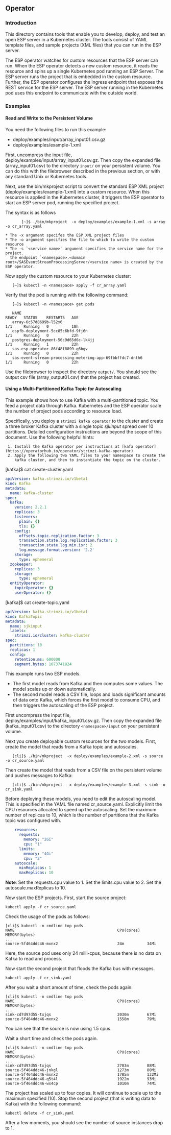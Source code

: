 ## Operator

### Introduction

This directory contains tools that enable you to develop, deploy, and test an open ESP server in a Kubernetes cluster. The tools consist of YAML template files, and sample projects (XML files) that you can run in the ESP server.

The ESP operator watches for custom resources that the ESP server can run. When the ESP operator detects a new custom resource, it reads the resource and spins up a single Kubernetes pod running an ESP Server.  The ESP server runs the project that is 
embedded in the custom resource. Further, the ESP operator configures the Ingress endpoint that exposes the REST service for the ESP server.  The ESP server running in the Kubernetes pod uses this endpoint
to communicate with the outside world.


### Examples

#### Read and Write to the Persistent Volume

You need the following files to run this example: 

* deploy/examples/input/array_input01.csv.gz
* deploy/examples/example-1.xml

First, uncompress the input file, deploy/examples/input/array_input01.csv.gz.
Then copy the expanded file (array_input01.csv) to the directory `input/` on your persistent volume. You can do this with
the filebrowser described in the previous section, or with any standard Unix or Kubernetes tools.

Next, use the bin/mkproject script to convert the
standard ESP XML project (deploy/examples/example-1.xml) into a custom resource.  When this resource is
applied in the Kubernetes cluster, it triggers the ESP operator to start an ESP
server pod, running the specified project. 

The syntax is as follows

```shell
       [~]$ ./bin/mkproject  -x deploy/examples/example-1.xml -s array -o cr_array.yaml

* The -x argument specifes the ESP XML project files
* The -o argument specifies the file to which to write the custom resource
* The -s `<service name>` argument specifies the service name for the project. 
  the endpoint `<namespace>.<domain root>/SASEventStreamProcessingServer/<service name> is created by the ESP operator.
```

Now apply the custom resource to your Kubernetes cluster:

       [~]$ kubectl -n <namespace> apply -f cr_array.yaml

Verify that the pod is running with the following command:

       [~]$ kubectl -n <namespace> get pods

       NAME                                                              READY   STATUS    RESTARTS   AGE
       array-6c57d8699b-l52x6                                            1/1     Running   0          18h
       espfb-deployment-5cc85c6bfd-9fj6n                                 1/1     Running   0          22h
       postgres-deployment-56c9d65d6c-lk4jj                              1/1     Running   1          22h
       sas-esp-operator-86f48f8899-q6bgv                                 1/1     Running   0          22h
       sas-event-stream-processing-metering-app-69fbbffdc7-dnth6         1/1     Running   0          22h

Use the filebrowser to inspect the directory `output/`. You should see
the output csv file (array_output01.csv) that the project has created.

#### Using a Multi-Partitioned Kafka Topic for Autoscaling

This example shows how to use Kafka with a multi-partitioned topic.
You feed a project data through Kafka.  Kubernetes and the ESP operator scale
the number of project pods according to resource load.

Specifically, you deploy a `strimzi kafka operator` to the cluster and create a three
broker Kafka cluster with a single topic *sjkinput* spread over 10
partitions. Detailed configuration instructions are beyond the scope of
this document.  Use the following helpful hints:

     1. Install the Kafka operator per instructions at [kafa operator](https://operatorhub.io/operator/strimzi-kafka-operator)
     2. Apply the following two YAML files to your namespace to create the
        kafka cluster, and then to instantiate the topic on the cluster.

[kafka]$ cat create-cluster.yaml
```yaml
apiVersion: kafka.strimzi.io/v1beta1
kind: Kafka
metadata:
  name: kafka-cluster
spec:
  kafka:
    version: 2.2.1
    replicas: 3
    listeners:
      plain: {}
      tls: {}
    config:
      offsets.topic.replication.factor: 3
      transaction.state.log.replication.factor: 3
      transaction.state.log.min.isr: 2
      log.message.format.version: '2.2'
    storage:
      type: ephemeral
  zookeeper:
    replicas: 3
    storage:
      type: ephemeral
  entityOperator:
    topicOperator: {}
    userOperator: {}
```

[kafka]$ cat create-topic.yaml
```yaml
apiVersion: kafka.strimzi.io/v1beta1
kind: KafkaTopic
metadata:
  name: sjkinput
  labels:
    strimzi.io/cluster: kafka-cluster
spec:
  partitions: 10
  replicas: 1
  config:
    retention.ms: 600000
    segment.bytes: 1073741824
```

This example runs two ESP models.  
* The first model reads from Kafka and then
computes some values.  The model scales up or down automatically.
* The second model reads a CSV file, loops and loads significant amounts of
data onto Kafka, which forces the first model to consume CPU, and then triggers the
autoscaling of the ESP project.

First uncompress the input file, deploy/examples/input/kafka_input01.csv.gz.
Then copy the
expanded file (kafka_input01.csv) to the directory `<namespace>/input` on your
persistent volume.

Next you create deployable custom resources for the two models. First, create the model that reads from a Kafka topic and autoscales.

       [cli]$ ./bin/mkproject  -x deploy/examples/example-2.xml -s source -o cr_source.yaml

Then create the model that reads from a CSV file on the persistent volume and pushes messages to
Kafka:

       [cli]$ ./bin/mkproject  -x deploy/examples/example-3.xml -s sink -o cr_sink.yaml

Before deploying these models, you need to edit the autoscaling model.  This is specified in the YAML file named cr_source.yaml.
Explicitly limit the CPU resources allocated to speed up the autoscaling. Set the maximum number of replicas to 10, which is the number of partitions that the Kafka topic was configured with.

```yaml
    resources:
      requests:
        memory: "2Gi"
        cpu: "1"
      limits:
        memory: "4Gi"
        cpu: "2"
    autoscale:
      minReplicas: 1
      maxReplicas: 10
```

**Note**: Set the requests.cpu value to 1.  Set the limits.cpu value to 2.
Set the autoscale.maxReplicas to 10.

Now start the ESP projects. First, start the source project:

    kubectl apply -f cr_source.yaml

Check the usage of the pods as follows:

    [cli]$ kubectl -n cmdline top pods
    NAME                                             CPU(cores)   MEMORY(bytes)
    ...
    source-5f464ddc46-mxnx2                          24m          34Mi

Here, the source pod uses only 24 milli-cpus, because there is no data on Kafka
to read and process.

Now start the second project that floods the Kafka bus with messages.

    kubectl apply -f cr_sink.yaml

After you wait a short amount of time, check the pods again:

    [cli]$ kubectl -n cmdline top pods
    NAME                                             CPU(cores)   MEMORY(bytes)
    ...
    sink-cd7d97d55-txjqs                             2030m        67Mi
    source-5f464ddc46-mxnx2                          1558m        79Mi

You can see that the source is now using 1.5 cpus. 

Wait a short time and check the pods again.

    [cli]$ kubectl -n cmdline top pods
    NAME                                             CPU(cores)   MEMORY(bytes)
    ...
    sink-cd7d97d55-txjqs                             2703m        88Mi
    source-5f464ddc46-jnkgl                          1273m        80Mi
    source-5f464ddc46-mxnx2                          1785m        132Mi
    source-5f464ddc46-q5t4l                          1922m        93Mi
    source-5f464ddc46-ws4cp                          1010m        74Mi

The project has scaled up to four copies. It will continue to scale up to the maximum
specified (10). Stop the second project (that is writing data to Kafka)
with the following command:

    kubectl delete -f cr_sink.yaml

After a few moments, you should see the number of source instances drop to 1. 
